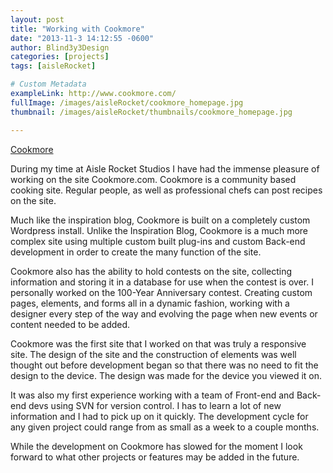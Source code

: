 ```yaml
---
layout: post
title: "Working with Cookmore"
date: "2013-11-3 14:12:55 -0600"
author: Blind3y3Design
categories: [projects]
tags: [aisleRocket]

# Custom Metadata
exampleLink: http://www.cookmore.com/
fullImage: /images/aisleRocket/cookmore_homepage.jpg
thumbnail: /images/aisleRocket/thumbnails/cookmore_homepage.jpg

---
```


[Cookmore](http://www.cookmore.com)

During my time at Aisle Rocket Studios I have had the immense pleasure of working on the site Cookmore.com. Cookmore is a community based cooking site. Regular people, as well as professional chefs can post recipes on the site.

<!--more-->

Much like the inspiration blog, Cookmore is built on a completely custom Wordpress install. Unlike the Inspiration Blog, Cookmore is a much more complex site using multiple custom built plug-ins and custom Back-end development in order to create the many function of the site.

Cookmore also has the ability to hold contests on the site, collecting information and storing it in a database for use when the contest is over. I personally worked on the 100-Year Anniversary contest. Creating custom pages, elements, and forms all in a dynamic fashion, working with a designer every step of the way and evolving the page when new events or content needed to be added.

Cookmore was the first site that I worked on that was truly a responsive site. The design of the site and the construction of elements was well thought out before development began so that there was no need to fit the design to the device. The design was made for the device you viewed it on.

It was also my first experience working with a team of Front-end and Back-end devs using SVN for version control. I has to learn a lot of new information and I had to pick up on it quickly. The development cycle for any given project could range from as small as a week to a couple months.

While the development on Cookmore has slowed for the moment I look forward to what other projects or features may be added in the future.